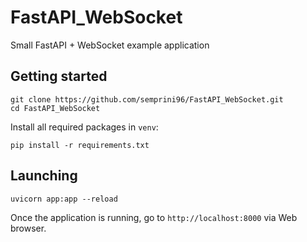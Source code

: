 # FastAPI_WebSocket
Small FastAPI + WebSocket example application

## Getting started

```
git clone https://github.com/semprini96/FastAPI_WebSocket.git
cd FastAPI_WebSocket
```

Install all required packages in `venv`:

```pip install -r requirements.txt```

## Launching

```uvicorn app:app --reload```

Once the application is running, go to `http://localhost:8000` via Web browser.
